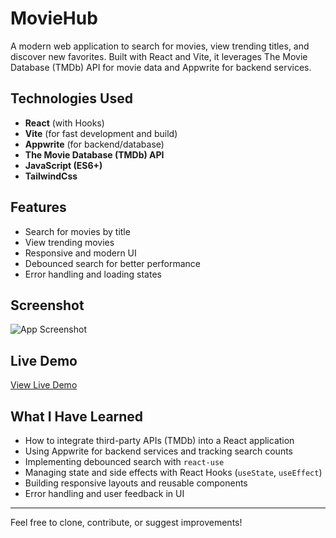 # MovieHub

A modern web application to search for movies, view trending titles, and discover new favorites. Built with React and Vite, it leverages The Movie Database (TMDb) API for movie data and Appwrite for backend services.

## Technologies Used

- **React** (with Hooks)
- **Vite** (for fast development and build)
- **Appwrite** (for backend/database)
- **The Movie Database (TMDb) API**
- **JavaScript (ES6+)**
- **TailwindCss**

## Features

- Search for movies by title
- View trending movies
- Responsive and modern UI
- Debounced search for better performance
- Error handling and loading states

## Screenshot

![App Screenshot](./src/assets/screenshot.png)

## Live Demo

[View Live Demo](https://shukrullahshirzad.github.io/moviehub/)

## What I Have Learned

- How to integrate third-party APIs (TMDb) into a React application
- Using Appwrite for backend services and tracking search counts
- Implementing debounced search with `react-use`
- Managing state and side effects with React Hooks (`useState`, `useEffect`)
- Building responsive layouts and reusable components
- Error handling and user feedback in UI

---

Feel free to clone, contribute, or suggest improvements!
